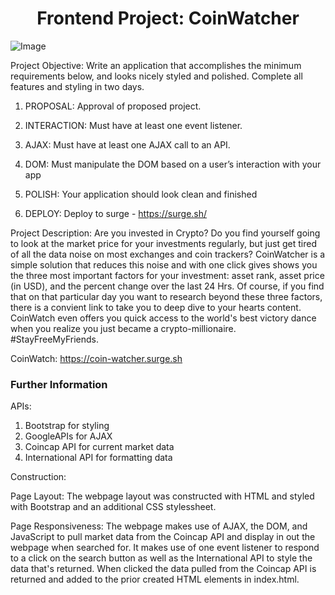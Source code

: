 <h1 align="center">Frontend Project: CoinWatcher</h1>

![Image](CoinWatch.png)

Project Objective: Write an application that accomplishes the minimum requirements below, and looks nicely styled and polished. Complete all features and styling in two days. 

1. PROPOSAL: Approval of proposed project.

2. INTERACTION: Must have at least one event listener.

3. AJAX: Must have at least one AJAX call to an API.

4. DOM: Must manipulate the DOM based on a user’s interaction with your app

5. POLISH: Your application should look clean and finished

6. DEPLOY: Deploy to surge - https://surge.sh/ 

Project Description: Are you invested in Crypto? Do you find yourself going to look at the market price for your investments regularly, but just get tired of all the data noise on most exchanges and coin trackers? CoinWatcher is a simple solution that reduces this noise and with one click gives shows you the three most important factors for your investment: asset rank, asset price (in USD), and the percent change over the last 24 Hrs. Of course, if you find that on that particular day you want to research beyond these three factors, there is a convient link to take you to deep dive to your hearts content. CoinWatch even offers you quick access to the world's best victory dance when you realize you just became a crypto-millionaire. #StayFreeMyFriends.

CoinWatch: https://coin-watcher.surge.sh

### Further Information

APIs: 
1. Bootstrap for styling
2. GoogleAPIs for AJAX
3. Coincap API for current market data
4. International API for formatting data

Construction:

Page Layout: The webpage layout was constructed with HTML and styled with Bootstrap and an additional CSS stylessheet. 

Page Responsiveness: The webpage makes use of AJAX, the DOM, and JavaScript to pull market data from the Coincap API and display in out the webpage when searched for. It makes use of one event listener to respond to a click on the search button as well as the International API to style the data that's returned. When clicked the data pulled from the Coincap API is returned and added to the prior created HTML elements in index.html.

